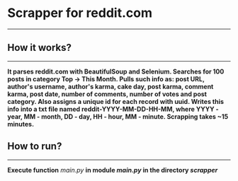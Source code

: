 # Scrapper for reddit.com

---
## How it works?

---
**It parses reddit.com with BeautifulSoup and Selenium. Searches for 100 posts in category Top -> This Month. Pulls such
info as: post URL, author's username, author's karma, cake day, post karma, comment karma, post date, number of 
comments, number of votes and post category. Also assigns a unique id for each record with uuid. Writes this info into a
txt file named reddit-YYYY-MM-DD-HH-MM, where YYYY - year, MM - month, DD - day, HH - hour, MM - minute. Scrapping takes
~15 minutes.**

## How to run?

___
**Execute function** _main.py_ **in module _main.py_ in the directory _scrapper_**
